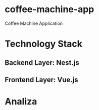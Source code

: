 # coffee-machine-app
Coffee Machine Application
# Technology Stack
## Backend Layer: Nest.js
## Frontend Layer: Vue.js
# Analiza

